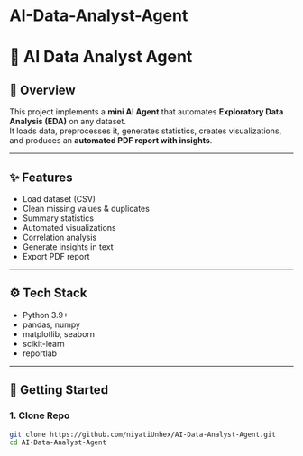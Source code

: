# AI-Data-Analyst-Agent
# 🤖 AI Data Analyst Agent

## 📌 Overview
This project implements a **mini AI Agent** that automates **Exploratory Data Analysis (EDA)** on any dataset.  
It loads data, preprocesses it, generates statistics, creates visualizations, and produces an **automated PDF report with insights**.

---

## ✨ Features
- Load dataset (CSV)
- Clean missing values & duplicates
- Summary statistics
- Automated visualizations
- Correlation analysis
- Generate insights in text
- Export PDF report

---

## ⚙️ Tech Stack
- Python 3.9+
- pandas, numpy
- matplotlib, seaborn
- scikit-learn
- reportlab

---

## 🚀 Getting Started

### 1. Clone Repo
```bash
git clone https://github.com/niyatiUnhex/AI-Data-Analyst-Agent.git
cd AI-Data-Analyst-Agent
